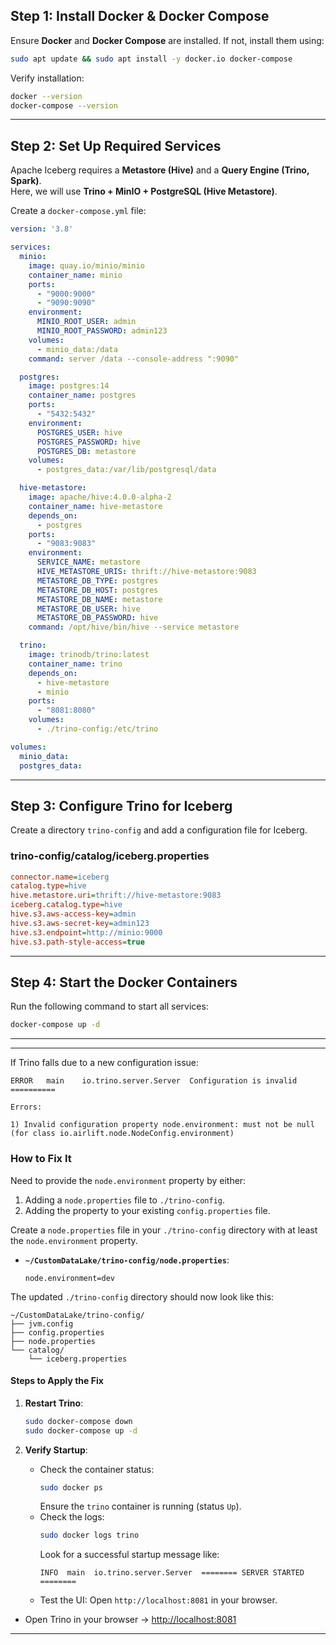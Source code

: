 ## **Step 1: Install Docker & Docker Compose**
Ensure **Docker** and **Docker Compose** are installed. If not, install them using:

```sh
sudo apt update && sudo apt install -y docker.io docker-compose
```

Verify installation:
```sh
docker --version
docker-compose --version
```

---

## **Step 2: Set Up Required Services**
Apache Iceberg requires a **Metastore (Hive)** and a **Query Engine (Trino, Spark)**.  
Here, we will use **Trino + MinIO + PostgreSQL (Hive Metastore)**.

Create a `docker-compose.yml` file:

```yaml
version: '3.8'

services:
  minio:
    image: quay.io/minio/minio
    container_name: minio
    ports:
      - "9000:9000"
      - "9090:9090"
    environment:
      MINIO_ROOT_USER: admin
      MINIO_ROOT_PASSWORD: admin123
    volumes:
      - minio_data:/data
    command: server /data --console-address ":9090"

  postgres:
    image: postgres:14
    container_name: postgres
    ports:
      - "5432:5432"
    environment:
      POSTGRES_USER: hive
      POSTGRES_PASSWORD: hive
      POSTGRES_DB: metastore
    volumes:
      - postgres_data:/var/lib/postgresql/data

  hive-metastore:
    image: apache/hive:4.0.0-alpha-2
    container_name: hive-metastore
    depends_on:
      - postgres
    ports:
      - "9083:9083"
    environment:
      SERVICE_NAME: metastore
      HIVE_METASTORE_URIS: thrift://hive-metastore:9083
      METASTORE_DB_TYPE: postgres
      METASTORE_DB_HOST: postgres
      METASTORE_DB_NAME: metastore
      METASTORE_DB_USER: hive
      METASTORE_DB_PASSWORD: hive
    command: /opt/hive/bin/hive --service metastore

  trino:
    image: trinodb/trino:latest
    container_name: trino
    depends_on:
      - hive-metastore
      - minio
    ports:
      - "8081:8080"
    volumes:
      - ./trino-config:/etc/trino

volumes:
  minio_data:
  postgres_data:
```

---

## **Step 3: Configure Trino for Iceberg**
Create a directory `trino-config` and add a configuration file for Iceberg.

### **trino-config/catalog/iceberg.properties**
```ini
connector.name=iceberg
catalog.type=hive
hive.metastore.uri=thrift://hive-metastore:9083
iceberg.catalog.type=hive
hive.s3.aws-access-key=admin
hive.s3.aws-secret-key=admin123
hive.s3.endpoint=http://minio:9000
hive.s3.path-style-access=true
```

---

## **Step 4: Start the Docker Containers**
Run the following command to start all services:

```sh
docker-compose up -d
```

---
---

If Trino falls due to a new configuration issue:

```
ERROR	main	io.trino.server.Server	Configuration is invalid
==========

Errors:

1) Invalid configuration property node.environment: must not be null (for class io.airlift.node.NodeConfig.environment)
```

### How to Fix It
Need to provide the `node.environment` property by either:
1. Adding a `node.properties` file to `./trino-config`.
2. Adding the property to your existing `config.properties` file.

Create a `node.properties` file in your `./trino-config` directory with at least the `node.environment` property.

- **`~/CustomDataLake/trino-config/node.properties`**:
  ```
  node.environment=dev
  ```
The updated `./trino-config` directory should now look like this:
```
~/CustomDataLake/trino-config/
├── jvm.config
├── config.properties
├── node.properties
└── catalog/
    └── iceberg.properties
```

#### Steps to Apply the Fix

1. **Restart Trino**:
   ```bash
   sudo docker-compose down
   sudo docker-compose up -d
   ```

2. **Verify Startup**:
   - Check the container status:
     ```bash
     sudo docker ps
     ```
     Ensure the `trino` container is running (status `Up`).
   - Check the logs:
     ```bash
     sudo docker logs trino
     ```
     Look for a successful startup message like:
     ```
     INFO  main  io.trino.server.Server  ======== SERVER STARTED ========
     ```
   - Test the UI:
     Open `http://localhost:8081` in your browser.

- Open Trino in your browser → [http://localhost:8081](http://localhost:8081)
---
